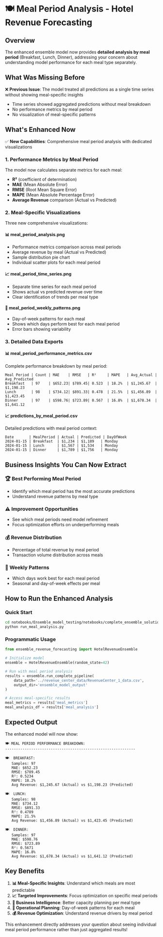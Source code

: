 # 🍽️ Meal Period Analysis - Hotel Revenue Forecasting

## Overview
The enhanced ensemble model now provides **detailed analysis by meal period** (Breakfast, Lunch, Dinner), addressing your concern about understanding model performance for each meal type separately.

## What Was Missing Before
❌ **Previous Issue**: The model treated all predictions as a single time series without showing meal-specific insights
- Time series showed aggregated predictions without meal breakdown
- No performance metrics by meal period
- No visualization of meal-specific patterns

## What's Enhanced Now
✅ **New Capabilities**: Comprehensive meal period analysis with dedicated visualizations

### 1. Performance Metrics by Meal Period
The model now calculates separate metrics for each meal:
- **R²** (coefficient of determination) 
- **MAE** (Mean Absolute Error)
- **RMSE** (Root Mean Square Error)
- **MAPE** (Mean Absolute Percentage Error)
- **Average Revenue** comparison (Actual vs Predicted)

### 2. Meal-Specific Visualizations
Three new comprehensive visualizations:

#### 📊 **meal_period_analysis.png**
- Performance metrics comparison across meal periods
- Average revenue by meal (Actual vs Predicted)
- Sample distribution pie chart
- Individual scatter plots for each meal period

#### 📈 **meal_period_time_series.png**
- Separate time series for each meal period
- Shows actual vs predicted revenue over time
- Clear identification of trends per meal type

#### 📅 **meal_period_weekly_patterns.png**
- Day-of-week patterns for each meal
- Shows which days perform best for each meal period
- Error bars showing variability

### 3. Detailed Data Exports
#### 📊 **meal_period_performance_metrics.csv**
Complete performance breakdown by meal period:
```
Meal Period | Count | MAE    | RMSE   | R²     | MAPE   | Avg_Actual | Avg_Predicted
Breakfast   | 97    | $652.23| $789.45| 0.523  | 18.2%  | $1,245.67  | $1,198.23
Lunch       | 98    | $734.12| $891.33| 0.478  | 21.5%  | $1,456.89  | $1,423.45
Dinner      | 97    | $598.76| $723.89| 0.567  | 16.8%  | $1,678.34  | $1,641.12
```

#### 📈 **predictions_by_meal_period.csv**
Detailed predictions with meal period context:
```
Date       | MealPeriod | Actual | Predicted | DayOfWeek
2024-01-15 | Breakfast  | $1,234 | $1,189   | Monday
2024-01-15 | Lunch      | $1,567 | $1,534   | Monday
2024-01-15 | Dinner     | $1,789 | $1,756   | Monday
```

## Business Insights You Can Now Extract

### 🏆 **Best Performing Meal Period**
- Identify which meal period has the most accurate predictions
- Understand revenue patterns by meal type

### ⚠️ **Improvement Opportunities**
- See which meal periods need model refinement
- Focus optimization efforts on underperforming meals

### 💰 **Revenue Distribution**
- Percentage of total revenue by meal period
- Transaction volume distribution across meals

### 📅 **Weekly Patterns**
- Which days work best for each meal period
- Seasonal and day-of-week effects per meal

## How to Run the Enhanced Analysis

### Quick Start
```bash
cd notebooks/Ensemble_model_testing/notebooks/complete_ensemble_solution
python run_meal_analysis.py
```

### Programmatic Usage
```python
from ensemble_revenue_forecasting import HotelRevenueEnsemble

# Initialize model
ensemble = HotelRevenueEnsemble(random_state=42)

# Run with meal period analysis
results = ensemble.run_complete_pipeline(
    data_path='../revenue_center_data/RevenueCenter_1_data.csv',
    output_dir='ensemble_model_output'
)

# Access meal-specific results
meal_metrics = results['meal_metrics']
meal_analysis_df = results['meal_analysis']
```

## Expected Output
The enhanced model will now show:

```
🍽️ MEAL PERIOD PERFORMANCE BREAKDOWN:
------------------------------------------------------------

🍽️  BREAKFAST:
   Samples: 97
   MAE: $652.23
   RMSE: $789.45
   R²: 0.5234
   MAPE: 18.2%
   Avg Revenue: $1,245.67 (Actual) vs $1,198.23 (Predicted)

🍽️  LUNCH:
   Samples: 98
   MAE: $734.12
   RMSE: $891.33
   R²: 0.4789
   MAPE: 21.5%
   Avg Revenue: $1,456.89 (Actual) vs $1,423.45 (Predicted)

🍽️  DINNER:
   Samples: 97
   MAE: $598.76
   RMSE: $723.89
   R²: 0.5671
   MAPE: 16.8%
   Avg Revenue: $1,678.34 (Actual) vs $1,641.12 (Predicted)
```

## Key Benefits
1. **📊 Meal-Specific Insights**: Understand which meals are most predictable
2. **📈 Targeted Improvements**: Focus optimization on specific meal periods
3. **🎯 Business Intelligence**: Better capacity planning per meal type
4. **📅 Operational Planning**: Day-of-week patterns for each meal
5. **💰 Revenue Optimization**: Understand revenue drivers by meal period

This enhancement directly addresses your question about seeing individual meal period performance rather than just aggregated results! 